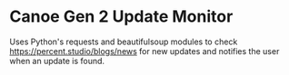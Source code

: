 # Canoe Gen 2 Update Monitor
 
Uses Python's requests and beautifulsoup modules to check https://percent.studio/blogs/news for new updates and notifies the user when an update is found.
